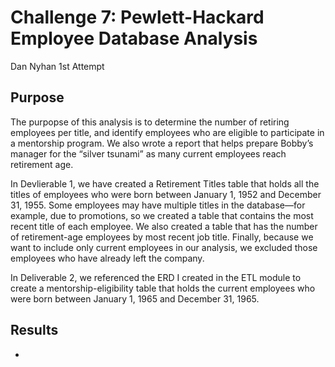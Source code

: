 # Challenge 7: Pewlett-Hackard Employee Database Analysis
Dan Nyhan 1st Attempt

## Purpose
The purpopse of this analysis is to determine the number of retiring employees per title, and identify employees who are eligible to participate in a mentorship program. We also wrote a report that helps prepare Bobby’s manager for the “silver tsunami” as many current employees reach retirement age.

In Devlierable 1, we have created a Retirement Titles table that holds all the titles of employees who were born between January 1, 1952 and December 31, 1955. Some employees may have multiple titles in the database—for example, due to promotions, so we created a table that contains the most recent title of each employee. We also created a table that has the number of retirement-age employees by most recent job title. Finally, because we want to include only current employees in our analysis, we excluded those employees who have already left the company.

In Deliverable 2, we referenced the ERD I created in the ETL module to create a mentorship-eligibility table that holds the current employees who were born between January 1, 1965 and December 31, 1965. 

## Results
  -
